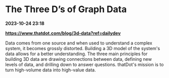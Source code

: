 # The Three D’s of Graph Data

**2023-10-24 23:18**

**https://www.thatdot.com/blog/3d-data?ref=dailydev**

Data comes from one source and when used to understand a complex system, it becomes grossly distorted. Building a 3D model of the system's data allows for a better understanding. The three main principles for building 3D data are drawing connections between data, defining new levels of data, and drilling down to answer questions. thatDot's mission is to turn high-volume data into high-value data.